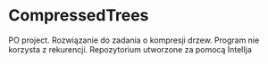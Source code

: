 # CompressedTrees
PO project. Rozwiązanie do zadania o kompresji drzew. Program nie korzysta z rekurencji.
Repozytorium utworzone za pomocą IntelIja

